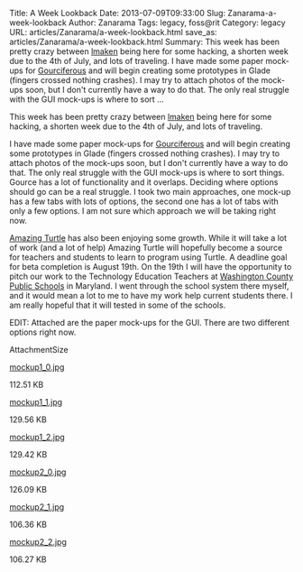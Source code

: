 Title: A Week Lookback
Date: 2013-07-09T09:33:00
Slug: Zanarama-a-week-lookback
Author: Zanarama
Tags: legacy, foss@rit
Category: legacy
URL: articles/Zanarama/a-week-lookback.html
save_as: articles/Zanarama/a-week-lookback.html
Summary: This week has been pretty crazy between [lmaken](https://github.com/lmacken) being here for some hacking, a shorten week due to the 4th of July, and lots of traveling.  I have made some paper mock-ups for [Gourciferous](https://github.com/FOSSRIT/gourciferous) and will begin creating some prototypes in Glade (fingers crossed nothing crashes). I may try to attach photos of the mock-ups soon, but I don't currently have a way to do that. The only real struggle with the GUI mock-ups is where to sort ... 

This week has been pretty crazy between [lmaken](https://github.com/lmacken)
being here for some hacking, a shorten week due to the 4th of July, and lots
of traveling.

I have made some paper mock-ups for
[Gourciferous](https://github.com/FOSSRIT/gourciferous) and will begin
creating some prototypes in Glade (fingers crossed nothing crashes). I may try
to attach photos of the mock-ups soon, but I don't currently have a way to do
that. The only real struggle with the GUI mock-ups is where to sort things.
Gource has a lot of functionality and it overlaps. Deciding where options
should go can be a real struggle. I took two main approaches, one mock-up has
a few tabs with lots of options, the second one has a lot of tabs with only a
few options. I am not sure which approach we will be taking right now.

[Amazing Turtle](https://github.com/Zanarama/AmazingTurtle) has also been
enjoying some growth. While it will take a lot of work (and a lot of help)
Amazing Turtle will hopefully become a source for teachers and students to
learn to program using Turtle. A deadline goal for beta completion is August
19th. On the 19th I will have the opportunity to pitch our work to the
Technology Education Teachers at [Washington County Public
Schools](http://www.wcps.k12.md.us/) in Maryland. I went through the school
system there myself, and it would mean a lot to me to have my work help
current students there. I am really hopeful that it will tested in some of the
schools.

EDIT: Attached are the paper mock-ups for the GUI. There are two different
options right now.

AttachmentSize

[mockup1_0.jpg](http://foss.rit.edu/files/mockup1_0.jpg)

112.51 KB

[mockup1_1.jpg](http://foss.rit.edu/files/mockup1_1.jpg)

129.56 KB

[mockup1_2.jpg](http://foss.rit.edu/files/mockup1_2.jpg)

129.42 KB

[mockup2_0.jpg](http://foss.rit.edu/files/mockup2_0.jpg)

126.09 KB

[mockup2_1.jpg](http://foss.rit.edu/files/mockup2_1.jpg)

106.36 KB

[mockup2_2.jpg](http://foss.rit.edu/files/mockup2_2.jpg)

106.27 KB

